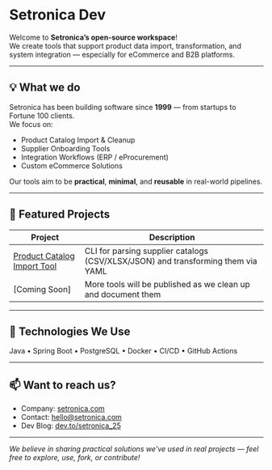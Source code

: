 # Setronica Dev

Welcome to **Setronica’s open-source workspace**!  
We create tools that support product data import, transformation, and system integration — especially for eCommerce and B2B platforms.

---

## 💡 What we do

Setronica has been building software since **1999** — from startups to Fortune 100 clients.  
We focus on:

- Product Catalog Import & Cleanup
- Supplier Onboarding Tools
- Integration Workflows (ERP / eProcurement)
- Custom eCommerce Solutions

Our tools aim to be **practical**, **minimal**, and **reusable** in real-world pipelines.

---

## 🚀 Featured Projects

| Project | Description |
|--------|-------------|
| [Product Catalog Import Tool](https://github.com/setronica-dev/product-catalog-import-tool) | CLI for parsing supplier catalogs (CSV/XLSX/JSON) and transforming them via YAML |
| [Coming Soon] | More tools will be published as we clean up and document them |

---

## 🧩 Technologies We Use

Java • Spring Boot • PostgreSQL • Docker • CI/CD • GitHub Actions  


---

## 📫 Want to reach us?

- Company: [setronica.com](https://setronica.com)
- Contact: [hello@setronica.com](mailto:hello@setronica.com)
- Dev Blog: [dev.to/setronica_25](https://dev.to/setronica_25)

---

_We believe in sharing practical solutions we've used in real projects — feel free to explore, use, fork, or contribute!_
